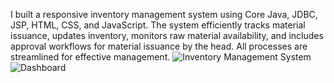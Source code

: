I built a responsive inventory management system using Core Java, JDBC, JSP, HTML, CSS, and JavaScript. The system efficiently tracks material issuance, updates inventory, monitors raw material availability, and includes approval workflows for material issuance by the head. All processes are streamlined for effective management.
![Inventory Management System](https://github.com/user-attachments/assets/1d43f166-7077-49cf-a375-daf041f2c39d)
![Dashboard](https://github.com/user-attachments/assets/372da4e9-e022-4a05-9668-72a62e8a4354)
